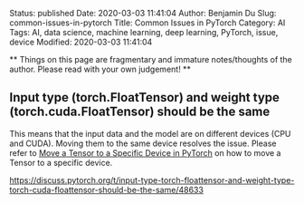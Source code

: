 Status: published
Date: 2020-03-03 11:41:04
Author: Benjamin Du
Slug: common-issues-in-pytorch
Title: Common Issues in PyTorch
Category: AI
Tags: AI, data science, machine learning, deep learning, PyTorch, issue, device
Modified: 2020-03-03 11:41:04

**
Things on this page are fragmentary and immature notes/thoughts of the author.
Please read with your own judgement!
**

## Input type (torch.FloatTensor) and weight type (torch.cuda.FloatTensor) should be the same

This means that the input data and the model are on different devices (CPU and CUDA). 
Moving them to the same device resolves the issue.
Please refer to 
[Move a Tensor to a Specific Device in PyTorch](http://www.legendu.net/misc/blog/common-issues-in-pytorch/)
on how to move a Tensor to a specific device.

https://discuss.pytorch.org/t/input-type-torch-floattensor-and-weight-type-torch-cuda-floattensor-should-be-the-same/48633

